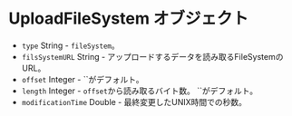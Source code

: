 # UploadFileSystem オブジェクト

* `type` String - `fileSystem`。
* `filsSystemURL` String - アップロードするデータを読み取るFileSystemのURL。
* `offset` Integer - ``がデフォルト。
* `length` Integer - `offset`から読み取るバイト数。 ``がデフォルト。
* `modificationTime` Double - 最終変更したUNIX時間での秒数。